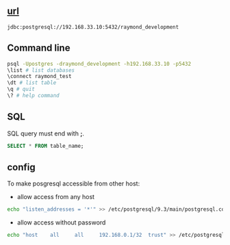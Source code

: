 ## [url](https://jdbc.postgresql.org/documentation/80/connect.html)

```
jdbc:postgresql://192.168.33.10:5432/raymond_development 
```

## Command line
```bash
psql -Upostgres -draymond_development -h192.168.33.10 -p5432
\list # list databases
\connect raymond_test
\dt # list table
\q # quit
\? # help command
```

## SQL

SQL query must end with **;**. 

```sql
SELECT * FROM table_name;
```

## config

To make posgresql accessible from other host:

* allow access from any host 
```bash
echo "listen_addresses = '*'" >> /etc/postgresql/9.3/main/postgresql.conf
```
* allow access without password
```bash
echo "host    all     all     192.168.0.1/32  trust" >> /etc/postgresql/9.3/main/pg_hba.conf
```
